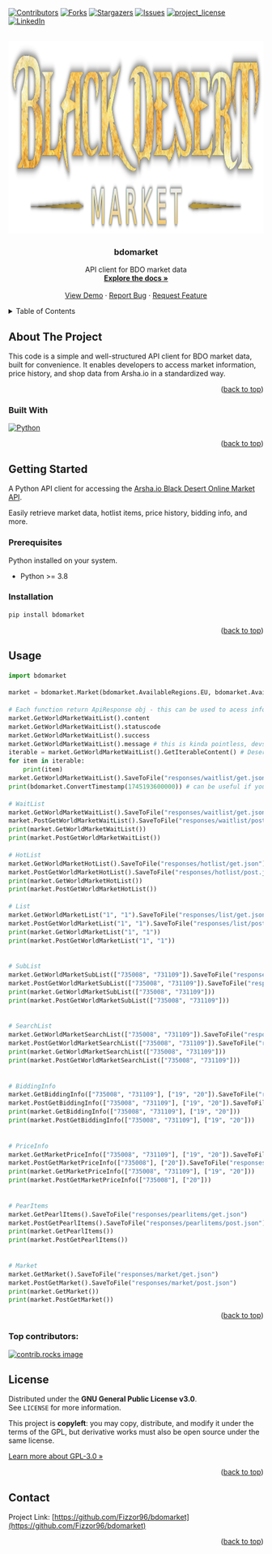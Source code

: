 <!-- Improved compatibility of back to top link: See: https://github.com/othneildrew/Best-README-Template/pull/73 -->
<a id="readme-top"></a>
<!--
*** Thanks for checking out the Best-README-Template. If you have a suggestion
*** that would make this better, please fork the repo and create a pull request
*** or simply open an issue with the tag "enhancement".
*** Don't forget to give the project a star!
*** Thanks again! Now go create something AMAZING! :D
-->



<!-- PROJECT SHIELDS -->
<!--
*** I'm using markdown "reference style" links for readability.
*** Reference links are enclosed in brackets [ ] instead of parentheses ( ).
*** See the bottom of this document for the declaration of the reference variables
*** for contributors-url, forks-url, etc. This is an optional, concise syntax you may use.
*** https://www.markdownguide.org/basic-syntax/#reference-style-links
-->
[![Contributors][contributors-shield]][contributors-url]
[![Forks][forks-shield]][forks-url]
[![Stargazers][stars-shield]][stars-url]
[![Issues][issues-shield]][issues-url]
[![project_license][license-shield]][license-url]
[![LinkedIn][linkedin-shield]][linkedin-url]



<!-- PROJECT LOGO -->
<br />
<div align="center">
  <a href="https://github.com/Fizzor96/bdomarket">
    <img src="https://github.com/Fizzor96/bdomarket/blob/master/images/logo.png" alt="Logo" width="800" height="380">
  </a>


<h3 align="center">bdomarket</h3>

  <p align="center">
    API client for BDO market data
    <br />
    <a href="https://github.com/Fizzor96/bdomarket"><strong>Explore the docs »</strong></a>
    <br />
    <br />
    <a href="https://github.com/Fizzor96/bdomarket">View Demo</a>
    &middot;
    <a href="https://github.com/Fizzor96/bdomarket/issues/new?labels=bug&template=bug-report---.md">Report Bug</a>
    &middot;
    <a href="https://github.com/Fizzor96/bdomarket/issues/new?labels=enhancement&template=feature-request---.md">Request Feature</a>
  </p>
</div>



<!-- TABLE OF CONTENTS -->
<details>
  <summary>Table of Contents</summary>
  <ol>
    <li>
      <a href="#about-the-project">About The Project</a>
      <ul>
        <li><a href="#built-with">Built With</a></li>
      </ul>
    </li>
    <li>
      <a href="#getting-started">Getting Started</a>
      <ul>
        <li><a href="#prerequisites">Prerequisites</a></li>
        <li><a href="#installation">Installation</a></li>
      </ul>
    </li>
    <li><a href="#usage">Usage</a></li>
    <li><a href="#roadmap">Roadmap</a></li>
    <li><a href="#contributing">Contributing</a></li>
    <li><a href="#license">License</a></li>
    <li><a href="#contact">Contact</a></li>
    <li><a href="#acknowledgments">Acknowledgments</a></li>
  </ol>
</details>



<!-- ABOUT THE PROJECT -->
## About The Project

This code is a simple and well-structured API client for BDO market data, built for convenience. It enables developers to access market information, price history, and shop data from Arsha.io in a standardized way.

<p align="right">(<a href="#readme-top">back to top</a>)</p>



### Built With

[![Python][Python.com]][Python-url]

<p align="right">(<a href="#readme-top">back to top</a>)</p>



<!-- GETTING STARTED -->
## Getting Started

A Python API client for accessing the [Arsha.io Black Desert Online Market API](https://www.postman.com/bdomarket/arsha-io-bdo-market-api/overview).

Easily retrieve market data, hotlist items, price history, bidding info, and more.

### Prerequisites

Python installed on your system.
* Python >= 3.8

### Installation
   ```sh
   pip install bdomarket
   ```

<p align="right">(<a href="#readme-top">back to top</a>)</p>



<!-- USAGE EXAMPLES -->
## Usage
```python
import bdomarket

market = bdomarket.Market(bdomarket.AvailableRegions.EU, bdomarket.AvailableApiVersions.V2, bdomarket.SupportedLanguages.English)

# Each function return ApiResponse obj - this can be used to acess information more easier
market.GetWorldMarketWaitList().content
market.GetWorldMarketWaitList().statuscode
market.GetWorldMarketWaitList().success
market.GetWorldMarketWaitList().message # this is kinda pointless, devs did not implement such functionality
iterable = market.GetWorldMarketWaitList().GetIterableContent() # Deserialize to a Python object.
for item in iterable:
    print(item)
market.GetWorldMarketWaitList().SaveToFile("responses/waitlist/get.json") # saving output to file
print(bdomarket.ConvertTimestamp(1745193600000)) # can be useful if you don't know how to convert Unix timestamps to human readable format. Note (Post)GetMarketPriceInfo return timestamps...

# WaitList
market.GetWorldMarketWaitList().SaveToFile("responses/waitlist/get.json")
market.PostGetWorldMarketWaitList().SaveToFile("responses/waitlist/post.json")
print(market.GetWorldMarketWaitList())
print(market.PostGetWorldMarketWaitList())

# HotList
market.GetWorldMarketHotList().SaveToFile("responses/hotlist/get.json")
market.PostGetWorldMarketHotList().SaveToFile("responses/hotlist/post.json")
print(market.GetWorldMarketHotList())
print(market.PostGetWorldMarketHotList())

# List
market.GetWorldMarketList("1", "1").SaveToFile("responses/list/get.json")
market.PostGetWorldMarketList("1", "1").SaveToFile("responses/list/post.json")
print(market.GetWorldMarketList("1", "1"))
print(market.PostGetWorldMarketList("1", "1"))


# SubList
market.GetWorldMarketSubList(["735008", "731109"]).SaveToFile("responses/sublist/get.json")
market.PostGetWorldMarketSubList(["735008", "731109"]).SaveToFile("responses/sublist/post.json")
print(market.GetWorldMarketSubList(["735008", "731109"]))
print(market.PostGetWorldMarketSubList(["735008", "731109"]))


# SearchList
market.GetWorldMarketSearchList(["735008", "731109"]).SaveToFile("responses/searchlist/get.json")
market.PostGetWorldMarketSearchList(["735008", "731109"]).SaveToFile("responses/searchlist/post.json")
print(market.GetWorldMarketSearchList(["735008", "731109"]))
print(market.PostGetWorldMarketSearchList(["735008", "731109"]))


# BiddingInfo
market.GetBiddingInfo(["735008", "731109"], ["19", "20"]).SaveToFile("responses/bidding/get.json")
market.PostGetBiddingInfo(["735008", "731109"], ["19", "20"]).SaveToFile("responses/bidding/post.json")
print(market.GetBiddingInfo(["735008", "731109"], ["19", "20"]))
print(market.PostGetBiddingInfo(["735008", "731109"], ["19", "20"]))


# PriceInfo
market.GetMarketPriceInfo(["735008", "731109"], ["19", "20"]).SaveToFile("responses/priceinfo/get.json")
market.PostGetMarketPriceInfo(["735008"], ["20"]).SaveToFile("responses/priceinfo/post.json")
print(market.GetMarketPriceInfo(["735008", "731109"], ["19", "20"]))
print(market.PostGetMarketPriceInfo(["735008"], ["20"]))


# PearItems
market.GetPearlItems().SaveToFile("responses/pearlitems/get.json")
market.PostGetPearlItems().SaveToFile("responses/pearlitems/post.json")
print(market.GetPearlItems())
print(market.PostGetPearlItems())


# Market
market.GetMarket().SaveToFile("responses/market/get.json")
market.PostGetMarket().SaveToFile("responses/market/post.json")
print(market.GetMarket())
print(market.PostGetMarket())


```

<!-- _For more examples, please refer to the [Documentation](https://example.com)_ -->

<p align="right">(<a href="#readme-top">back to top</a>)</p>



<!-- ROADMAP -->
<!-- ## Roadmap

- [ ] Feature 1
- [ ] Feature 2
- [ ] Feature 3
    - [ ] Nested Feature

See the [open issues](https://github.com/github_username/repo_name/issues) for a full list of proposed features (and known issues).

<p align="right">(<a href="#readme-top">back to top</a>)</p> -->



<!-- CONTRIBUTING -->
<!-- ## Contributing

Contributions are what make the open source community such an amazing place to learn, inspire, and create. Any contributions you make are **greatly appreciated**.

If you have a suggestion that would make this better, please fork the repo and create a pull request. You can also simply open an issue with the tag "enhancement".
Don't forget to give the project a star! Thanks again!

1. Fork the Project
2. Create your Feature Branch (`git checkout -b feature/AmazingFeature`)
3. Commit your Changes (`git commit -m 'Add some AmazingFeature'`)
4. Push to the Branch (`git push origin feature/AmazingFeature`)
5. Open a Pull Request

<p align="right">(<a href="#readme-top">back to top</a>)</p> -->

### Top contributors:

<a href="https://github.com/Fizzor96/bdomarket/graphs/contributors">
  <img src="https://contrib.rocks/image?repo=Fizzor96/bdomarket" alt="contrib.rocks image" />
</a>



<!-- LICENSE -->
## License

Distributed under the **GNU General Public License v3.0**.  
See `LICENSE` for more information.

This project is **copyleft**: you may copy, distribute, and modify it under the terms of the GPL, but derivative works must also be open source under the same license.

[Learn more about GPL-3.0 »](https://www.gnu.org/licenses/gpl-3.0.html)

<p align="right">(<a href="#readme-top">back to top</a>)</p>



<!-- CONTACT -->
## Contact

<!-- Your Name - [@twitter_handle](https://twitter.com/twitter_handle) - email@email_client.com -->

Project Link: [https://github.com/Fizzor96/bdomarket](https://github.com/Fizzor96/bdomarket)

<p align="right">(<a href="#readme-top">back to top</a>)</p>



<!-- ACKNOWLEDGMENTS -->
<!-- ## Acknowledgments

* []()
* []()
* []()

<p align="right">(<a href="#readme-top">back to top</a>)</p> -->



<!-- MARKDOWN LINKS & IMAGES -->
<!-- https://www.markdownguide.org/basic-syntax/#reference-style-links -->
[contributors-shield]: https://img.shields.io/github/contributors/github_username/repo_name.svg?style=for-the-badge
[contributors-url]: https://github.com/Fizzor96/bdomarket/graphs/contributors
[forks-shield]: https://img.shields.io/github/forks/github_username/repo_name.svg?style=for-the-badge
[forks-url]: https://github.com/Fizzor96/bdomarket/network/members
[stars-shield]: https://img.shields.io/github/stars/github_username/repo_name.svg?style=for-the-badge
[stars-url]: https://github.com/Fizzor96/bdomarket/stargazers
[issues-shield]: https://img.shields.io/github/issues/github_username/repo_name.svg?style=for-the-badge
[issues-url]: https://github.com/Fizzor96/bdomarket/issues
[license-shield]: https://img.shields.io/github/license/github_username/repo_name.svg?style=for-the-badge
[license-url]: https://github.com/Fizzor96/bdomarket/blob/master/LICENSE.txt
[linkedin-shield]: https://img.shields.io/badge/-LinkedIn-black.svg?style=for-the-badge&logo=linkedin&colorB=555
[linkedin-url]: https://linkedin.com/in/linkedin_username
[product-screenshot]: images/screenshot.png
[Python-url]: https://www.python.org/
[Python.com]: https://img.shields.io/badge/python-0769AD?style=for-the-badge&logo=python&logoColor=white